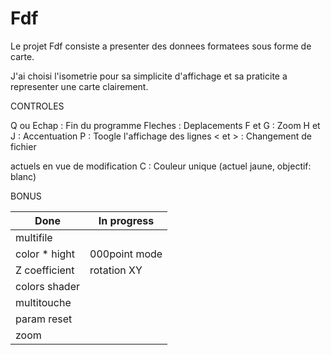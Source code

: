 # Fdf

Le projet Fdf consiste a presenter des donnees formatees sous forme de carte.

J'ai choisi l'isometrie pour sa simplicite d'affichage et sa praticite a representer une carte clairement.


CONTROLES

Q ou Echap	: Fin du programme
Fleches		: Deplacements
F et G		: Zoom
H et J		: Accentuation
P			: Toogle l'affichage des lignes
< et >		: Changement de fichier

actuels en vue de modification
C			: Couleur unique (actuel jaune, objectif: blanc)

BONUS

| Done	 		| In progress	|
| --------------|---------------|
| multifile		|				|
| color * hight	| 000point mode	|
| Z coefficient	| rotation XY	| > remarque de Hugo : XY est tres subjectif. Rotation de la piece ou rotation de la camera? Gestion de deplacement: de la piece ou de la camera.
| colors shader	|				| > meta init + parametre
| multitouche	|				|
| param reset	|				|
| zoom			|				|
